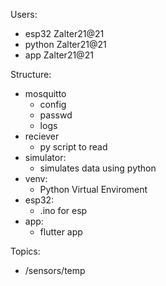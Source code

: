 Users:
- esp32 Zalter21@21
- python Zalter21@21
- app Zalter21@21


Structure: 
- mosquitto
    - config 
    - passwd
    - logs
- reciever
    - py script to read 
- simulator:
    - simulates data using python
- venv:
    - Python Virtual Enviroment
- esp32:
    - .ino for esp
- app:
    - flutter app 
    


Topics:
- /sensors/temp

